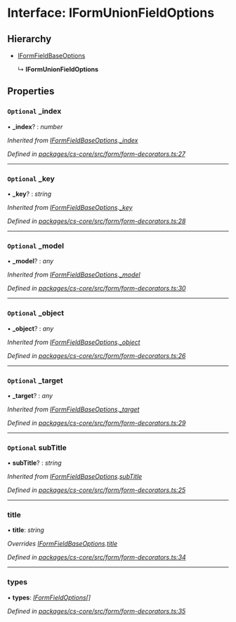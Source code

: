 # Interface: IFormUnionFieldOptions

## Hierarchy

* [IFormFieldBaseOptions](_cs_core_src_form_form_decorators_.iformfieldbaseoptions.md)

  ↳ **IFormUnionFieldOptions**

## Properties

### `Optional` _index

• **_index**? : *number*

*Inherited from [IFormFieldBaseOptions](_cs_core_src_form_form_decorators_.iformfieldbaseoptions.md).[_index](_cs_core_src_form_form_decorators_.iformfieldbaseoptions.md#optional-_index)*

*Defined in [packages/cs-core/src/form/form-decorators.ts:27](https://github.com/TNOCS/csnext/blob/34474da7/packages/cs-core/src/form/form-decorators.ts#L27)*

___

### `Optional` _key

• **_key**? : *string*

*Inherited from [IFormFieldBaseOptions](_cs_core_src_form_form_decorators_.iformfieldbaseoptions.md).[_key](_cs_core_src_form_form_decorators_.iformfieldbaseoptions.md#optional-_key)*

*Defined in [packages/cs-core/src/form/form-decorators.ts:28](https://github.com/TNOCS/csnext/blob/34474da7/packages/cs-core/src/form/form-decorators.ts#L28)*

___

### `Optional` _model

• **_model**? : *any*

*Inherited from [IFormFieldBaseOptions](_cs_core_src_form_form_decorators_.iformfieldbaseoptions.md).[_model](_cs_core_src_form_form_decorators_.iformfieldbaseoptions.md#optional-_model)*

*Defined in [packages/cs-core/src/form/form-decorators.ts:30](https://github.com/TNOCS/csnext/blob/34474da7/packages/cs-core/src/form/form-decorators.ts#L30)*

___

### `Optional` _object

• **_object**? : *any*

*Inherited from [IFormFieldBaseOptions](_cs_core_src_form_form_decorators_.iformfieldbaseoptions.md).[_object](_cs_core_src_form_form_decorators_.iformfieldbaseoptions.md#optional-_object)*

*Defined in [packages/cs-core/src/form/form-decorators.ts:26](https://github.com/TNOCS/csnext/blob/34474da7/packages/cs-core/src/form/form-decorators.ts#L26)*

___

### `Optional` _target

• **_target**? : *any*

*Inherited from [IFormFieldBaseOptions](_cs_core_src_form_form_decorators_.iformfieldbaseoptions.md).[_target](_cs_core_src_form_form_decorators_.iformfieldbaseoptions.md#optional-_target)*

*Defined in [packages/cs-core/src/form/form-decorators.ts:29](https://github.com/TNOCS/csnext/blob/34474da7/packages/cs-core/src/form/form-decorators.ts#L29)*

___

### `Optional` subTitle

• **subTitle**? : *string*

*Inherited from [IFormFieldBaseOptions](_cs_core_src_form_form_decorators_.iformfieldbaseoptions.md).[subTitle](_cs_core_src_form_form_decorators_.iformfieldbaseoptions.md#optional-subtitle)*

*Defined in [packages/cs-core/src/form/form-decorators.ts:25](https://github.com/TNOCS/csnext/blob/34474da7/packages/cs-core/src/form/form-decorators.ts#L25)*

___

###  title

• **title**: *string*

*Overrides [IFormFieldBaseOptions](_cs_core_src_form_form_decorators_.iformfieldbaseoptions.md).[title](_cs_core_src_form_form_decorators_.iformfieldbaseoptions.md#title)*

*Defined in [packages/cs-core/src/form/form-decorators.ts:34](https://github.com/TNOCS/csnext/blob/34474da7/packages/cs-core/src/form/form-decorators.ts#L34)*

___

###  types

• **types**: *[IFormFieldOptions](_cs_core_src_form_form_decorators_.iformfieldoptions.md)[]*

*Defined in [packages/cs-core/src/form/form-decorators.ts:35](https://github.com/TNOCS/csnext/blob/34474da7/packages/cs-core/src/form/form-decorators.ts#L35)*
